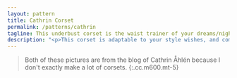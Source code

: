 ```yaml
---
layout: pattern
title: Cathrin Corset
permalink: /patterns/cathrin
tagline: This underbust corset is the waist trainer of your dreams/nightmares
description: "<p>This corset is adaptable to your style wishes, and comes in a 11 or 13 panel variety.</p>The focus of this corset is to reduce your waist, and flatten your belly.</p>"
---
```


> Both of these pictures are from the blog of Cathrin Åhlén because I don't exactly make a lot of corsets.
{:.cc.m600.mt-5}
